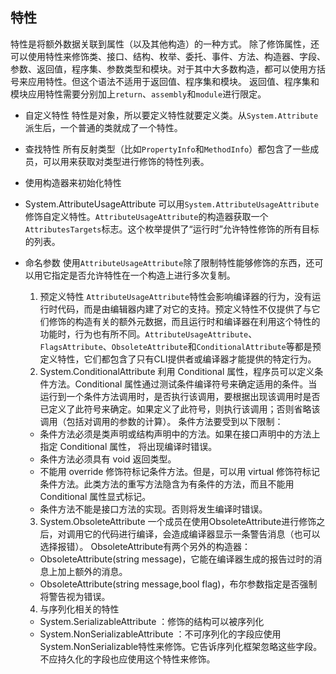 ## 特性
特性是将额外数据关联到属性（以及其他构造）的一种方式。
除了修饰属性，还可以使用特性来修饰类、接口、结构、枚举、委托、事件、方法、构造器、字段、参数、返回值，程序集、参数类型和模块。对于其中大多数构造，都可以使用方括号来应用特性。但这个语法不适用于返回值、程序集和模块。
返回值、程序集和模块应用特性需要分别加上```return```、```assembly```和```module```进行限定。
- 自定义特性
   特性是对象，所以要定义特性就要定义类。从```System.Attribute```派生后，一个普通的类就成了一个特性。

- 查找特性
  所有反射类型（比如```PropertyInfo```和```MethodInfo```）都包含了一些成员，可以用来获取对类型进行修饰的特性列表。

- 使用构造器来初始化特性

- System.AttributeUsageAttribute
  可以用```System.AttributeUsageAttribute```修饰自定义特性。```AttributeUsageAttribute```的构造器获取一个```AttributesTargets```标志。这个枚举提供了“运行时”允许特性修饰的所有目标的列表。

- 命名参数
  使用```AttributeUsageAttribute```除了限制特性能够修饰的东西，还可以用它指定是否允许特性在一个构造上进行多次复制。
    1. 预定义特性
  ```AttributeUsageAttribute```特性会影响编译器的行为，没有运行时代码，而是由编辑器内建了对它的支持。预定义特性不仅提供了与它们修饰的构造有关的额外元数据，而且运行时和编译器在利用这个特性的功能时，行为也有所不同。```AttributeUsageAttribute```、```FlagsAttribute```、```ObsoleteAttribute```和```ConditionalAttribute```等都是预定义特性，它们都包含了只有CLI提供者或编译器才能提供的特定行为。
    2. System.ConditionalAttribute
利用 Conditional 属性，程序员可以定义条件方法。Conditional 属性通过测试条件编译符号来确定适用的条件。当运行到一个条件方法调用时，是否执行该调用，要根据出现该调用时是否已定义了此符号来确定。如果定义了此符号，则执行该调用；否则省略该调用（包括对调用的参数的计算）。
条件方法要受到以下限制：
	- 条件方法必须是类声明或结构声明中的方法。如果在接口声明中的方法上指定 Conditional 属性，  将出现编译时错误。
	- 条件方法必须具有 void 返回类型。
	- 不能用 override 修饰符标记条件方法。但是，可以用 virtual 修饰符标记条件方法。此类方法的重写方法隐含为有条件的方法，而且不能用 Conditional 属性显式标记。
	- 条件方法不能是接口方法的实现。否则将发生编译时错误。 
    3. System.ObsoleteAttribute
 一个成员在使用ObsoleteAttribute进行修饰之后，对调用它的代码进行编译，会造成编译器显示一条警告消息（也可以选择报错）。
ObsoleteAttribute有两个另外的构造器：
	- ObsoleteAttribute(string message)，它能在编译器生成的报告过时的消息上加上额外的消息。
	- ObsoleteAttribute(string message,bool flag)，布尔参数指定是否强制将警告视为错误。
    4. 与序列化相关的特性
    - System.SerializableAttribute ：修饰的结构可以被序列化
    - System.NonSerializableAttribute ：不可序列化的字段应使用System.NonSerializable特性来修饰。它告诉序列化框架忽略这些字段。不应持久化的字段也应使用这个特性来修饰。